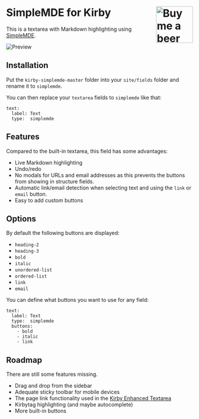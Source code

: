 # SimpleMDE for Kirby <a href="https://www.paypal.me/medienbaecker"><img width="99" src="http://www.medienbaecker.com/beer.png" alt="Buy me a beer" align="right"></a>

This is a textarea with Markdown highlighting using [SimpleMDE](https://github.com/sparksuite/simplemde-markdown-editor).

![Preview](https://user-images.githubusercontent.com/7975568/33186314-de426910-d088-11e7-914a-10e874fd0cef.gif)

## Installation

Put the `kirby-simplemde-master` folder into your `site/fields` folder and rename it to `simplemde`.

You can then replace your `textarea` fields to `simplemde` like that:


```
text:
  label: Text
  type:  simplemde
```

## Features

Compared to the built-in textarea, this field has some advantages:

- Live Markdown highlighting
- Undo/redo
- No modals for URLs and email addresses as this prevents the buttons from showing in structure fields.
- Automatic link/email detection when selecting text and using the `link` or `email` button.
- Easy to add custom buttons

## Options

By default the following buttons are displayed:

- `heading-2`
- `heading-3`
- `bold`
- `italic`
- `unordered-list`
- `ordered-list`
- `link`
- `email`

You can define what buttons you want to use for any field:

```
text:
  label: Text
  type:  simplemde
  buttons:
    - bold
    - italic
    - link
```

## Roadmap

There are still some features missing.

- Drag and drop from the sidebar
- Adequate sticky toolbar for mobile devices
- The page link functionality used in the [Kirby Enhanced Textarea](https://github.com/medienbaecker/kirby-enhanced-textarea)
- Kirbytag highlighting (and maybe autocomplete)
- More built-in buttons